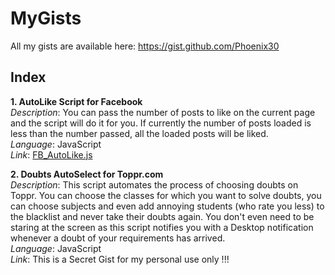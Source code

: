 # MyGists
All my gists are available here:
https://gist.github.com/Phoenix30

## Index
**1. AutoLike Script for Facebook** <br />
*Description*: You can pass the number of posts to like on the current page and the script will do it for you. If currently the number of posts loaded is less than the number passed, all the loaded posts will be liked.<br />
*Language*: JavaScript<br />
*Link*: [FB_AutoLike.js](https://gist.github.com/Phoenix30/ead79ac120319687cfc733d53cfe7214)

**2. Doubts AutoSelect for Toppr.com**<br />
*Description*: This script automates the process of choosing doubts on Toppr. You can choose the classes for which you want to solve doubts, you can choose subjects and even add annoying students (who rate you less) to the blacklist and never take their doubts again. You don't even need to be staring at the screen as this script notifies you with a Desktop notification whenever a doubt of your requirements has arrived. <br />
*Language*: JavaScript<br />
*Link*: This is a Secret Gist for my personal use only !!!
